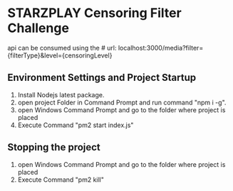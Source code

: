 # STARZPLAY Censoring Filter Challenge

api can be consumed using the  # url: localhost:3000/media?filter={filterType}&level={censoringLevel}


## Environment Settings and Project Startup

1) Install Nodejs latest package.
2) open project Folder in Command Prompt and run command "npm i -g".
3) open Windows  Command Prompt and go to the folder where project is placed
4) Execute Command "pm2 start index.js"



## Stopping the project

1) open Windows  Command Prompt and go to the folder where project is placed
2) Execute Command "pm2 kill"
